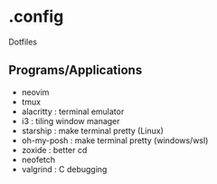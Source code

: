 # .config
Dotfiles

## Programs/Applications
- neovim
- tmux
- alacritty : terminal emulator
- i3 : tiling window manager
- starship : make terminal pretty (Linux)
- oh-my-posh : make terminal pretty (windows/wsl)
- zoxide : better cd 
- neofetch
- valgrind : C debugging

